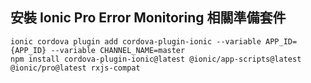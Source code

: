 ## 安裝 Ionic Pro Error Monitoring 相關準備套件

```shell
ionic cordova plugin add cordova-plugin-ionic --variable APP_ID={APP_ID} --variable CHANNEL_NAME=master
npm install cordova-plugin-ionic@latest @ionic/app-scripts@latest @ionic/pro@latest rxjs-compat
```